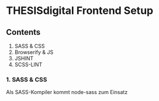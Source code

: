 # THESISdigital Frontend Setup

## Contents

1. SASS & CSS
2. Browserify & JS
3. JSHINT
4. SCSS-LINT


### 1. SASS & CSS

Als SASS-Kompiler kommt node-sass zum Einsatz
